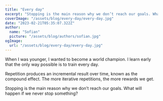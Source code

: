 ```yaml
---
title: "Every day"
excerpt: "Stopping is the main reason why we don’t reach our goals. What will happen if we never stop something? "
coverImage: "/assets/blog/every-day/every-day.jpg"
date: "2023-02-21T05:35:07.322Z"
author:
  name: "Sofian"
  picture: "/assets/blog/authors/sofian.jpg"
ogImage:
  url: "/assets/blog/every-day/every-day.jpg"
---
```


When I was younger, I wanted to become a world champion. I learn early that the only way possible is to train every day.

Repetition produces an incremental result over time, known as the compound effect. The more iterative repetitions, the more rewards we get.

Stopping is the main reason why we don’t reach our goals. What will happen if we never stop something?
